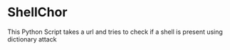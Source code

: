 ShellChor
=========

This Python Script takes a url and tries to check if a shell is present using dictionary attack
